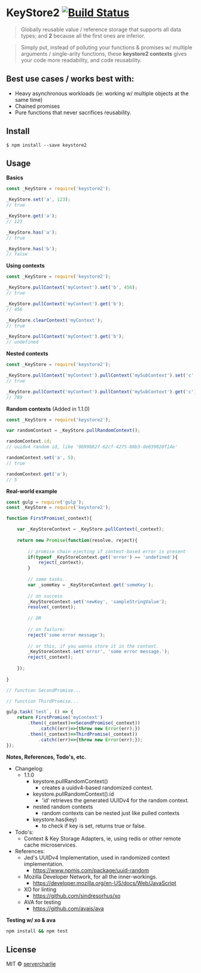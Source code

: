 # KeyStore2 [![Build Status](https://travis-ci.org/servercharlie/keystore2>.svg?branch=master)](https://travis-ci.org/servercharlie/keystore2)

> Globally reusable value / reference storage that supports all data types; and **2** because all the first ones are inferior.

> Simply put, instead of polluting your functions & promises w/ multiple arguments / single-arity functions, these **keystore2 contexts** gives your code more readability, and code reusability.

## Best use cases / works best with:
- Heavy asynchronous workloads (ie: working w/ multiple objects at the same time)
- Chained promises
- Pure functions that never sacrifices reusability.

## Install

```
$ npm install --save keystore2
```


## Usage

**Basics**

```js
const _KeyStore = require('keystore2');

_KeyStore.set('a', 123);
// true

_KeyStore.get('a');
// 123

_KeyStore.has('a');
// true

_KeyStore.has('b');
// false

```

**Using contexts**

```js
const _KeyStore = require('keystore2');

_KeyStore.pullContext('myContext').set('b', 456);
// true

_KeyStore.pullContext('myContext').get('b');
// 456

_KeyStore.clearContext('myContext');
// true

_KeyStore.pullContext('myContext').get('b');
// undefined

```

**Nested contexts**

```js
const _KeyStore = require('keystore2');

_KeyStore.pullContext('myContext').pullContext('mySubContext').set('c', 789);
// true

_KeyStore.pullContext('myContext').pullContext('mySubContext').get('c');
// 789
```

**Random contexts** (Added in 1.1.0)

```js
const _KeyStore = require('keystore2');

var randomContext = _KeyStore.pullRandomContext();

randomContext.id;
// uuidv4 random id, like '0b99b82f-62cf-4275-88b3-de039020f14e'

randomContext.set('a', 5);
// true

randomContext.get('a');
// 5

```

**Real-world example**

```js
const gulp = require('gulp');
const _KeyStore = require('keystore2');

function FirstPromise(_context){

	var _KeyStoreContext = _KeyStore.pullContext(_context);
	
	return new Promise(function(resolve, reject){
	
		// promise chain ejecting if context-based error is present
		if(typeof _KeyStoreContext.get('error') == 'undefined'){
			reject(_context);
		}
		
		// some tasks..
		var _someKey = _KeyStoreContext.get('someKey');
		
		// on success
		_KeyStoreContext.set('newKey', 'sampleStringValue');
		resolve(_context);
		
		// OR
		
		// on failure:
		reject('some error message');
		
		// or this, if you wanna store it in the context.
		_KeyStoreContext.set('error', 'some error message.');
		reject(_context);
		
	});
	
}

// function SecondPromise...

// function ThirdPromise...

gulp.task(`test`, () => {
	return FirstPromise('myContext')
		.then((_context)=>SecondPromise(_context))
			.catch((err)=>{throw new Error(err);})
		.then((_context)=>ThirdPromise(_context))
			.catch((err)=>{throw new Error(err);});
});
```

**Notes, References, Todo's, etc.**
- Changelog:
	- 1.1.0
		- keystore.pullRandomContext()
			- creates a uuidv4-based randomized context.
		- keystore.pullRandomContext().id
			- 'id' retrieves the generated UUIDv4 for the random context.
		- nested random contexts
			- random contexts can be nested just like pulled contexts
		- keystore.has(key)
			- to check if key is set, returns true or false.
- Todo's:
	- Context & Key Storage Adapters, ie, using redis or other remote cache microservices.
- References:
	- Jed's UUIDv4 Implementation, used in randomized context implementation.
		- https://www.npmjs.com/package/uuid-random
	- Mozilla Developer Network, for all the inner-workings.
		- https://developer.mozilla.org/en-US/docs/Web/JavaScript
	- XO for linting
		- https://github.com/sindresorhus/xo
	- AVA for testing
		- https://github.com/avajs/ava

**Testing w/ xo & ava**

```sh
npm install && npm test
```


## License

MIT © [servercharlie](https://github.com/servercharlie)
